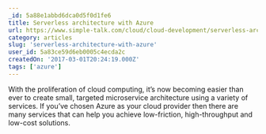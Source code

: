```yaml
---
_id: 5a88e1abbd6dca0d5f0d1fe6
title: Serverless architecture with Azure
url: https://www.simple-talk.com/cloud/cloud-development/serverless-architecture-azure/
category: articles
slug: 'serverless-architecture-with-azure'
user_id: 5a83ce59d6eb0005c4ecda2c
createdOn: '2017-03-01T20:24:19.000Z'
tags: ['azure']
---
```


With the proliferation of cloud computing, it’s now becoming easier than ever to create small, targeted microservice architecture using a variety of services. If you’ve chosen Azure as your cloud provider then there are many services that can help you achieve low-friction, high-throughput and low-cost solutions.
